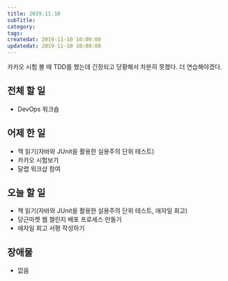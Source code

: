 ```yaml
---
title: 2019.11.10
subTitle: 
category: 
tags: 
createdat: 2019-11-10 10:00:00
updatedat: 2019-11-10 10:00:00
---
```


카카오 시험 볼 때 TDD를 했는데 긴장되고 당황해서 차분히 못했다. 더 연습해야겠다.

## 전체 할 일

* DevOps 워크숍

## 어제 한 일

* 책 읽기(자바와 JUnit을 활용한 실용주의 단위 테스트)
* 카카오 시험보기
* 달랩 워크샵 참여

## 오늘 할 일

* 책 읽기(자바와 JUnit을 활용한 실용주의 단위 테스트, 애자일 회고)
* 당근마켓 웹 챌린지 배포 프로세스 만들기
* 애자일 회고 서평 작성하기

## 장애물

* 없음
